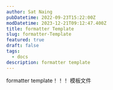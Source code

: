 ```yaml
---
author: Sat Naing
pubDatetime: 2022-09-23T15:22:00Z
modDatetime: 2023-12-21T09:12:47.400Z
title: formatter Template
slug: formatter-Template
featured: true
draft: false
tags:
  - docs
description: formatter template
---
```


formatter template！！！
模板文件

